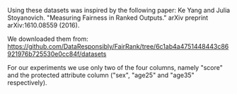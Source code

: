 Using these datasets was inspired by the following paper:
Ke Yang and Julia Stoyanovich. "Measuring Fairness in Ranked Outputs." arXiv preprint arXiv:1610.08559 (2016).

We downloaded them from: 
https://github.com/DataResponsibly/FairRank/tree/6c1ab4a4751448443c86921976b725530e0cc84f/datasets

For our experiments we use only two of the four columns, namely "score" and the protected attribute column
("sex", "age25" and "age35" respectively).